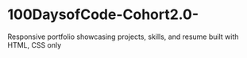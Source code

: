 # 100DaysofCode-Cohort2.0-
Responsive portfolio showcasing projects, skills, and resume built with HTML, CSS only
